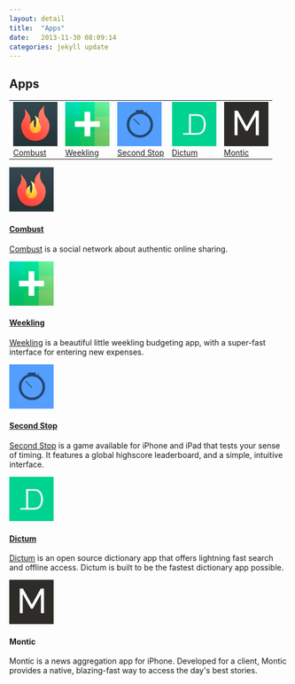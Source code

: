 ```yaml
---
layout: detail
title:  "Apps"
date:   2013-11-30 08:09:14
categories: jekyll update
---
```


## Apps
<table class = 'appTable'>
  <tbody>
    <tr>
      <td>
        <a href="#combust">
          <img class = 'icon' src="/images/combust-icon.png" alt="Combust social network — Colour Coding" width="80px">
          <div>Combust</div>
        </a>
      </td>
      <td>
        <a href="#weekling">
          <img class = 'icon' src="/images/weekling-icon.png" alt="Weekling, weekly budget — Colour Coding" width="80px">
          <div>Weekling</div>
        </a>
      </td>
      <td>
        <a href="#second-stop">
          <img class = 'icon' src="/images/second-stop-icon.png" alt="Second Stop for iOS — Colour Coding" width="80px">
          <div>Second Stop</div>
        </a>
      </td>
      <td>
        <a href="#dictum">
          <img class = 'icon' src="/images/dictum-icon.png" alt="Dictum for iOS — Colour Coding" width="80px">
          <div>Dictum</div>
        </a>
      </td>
      <td>
        <a href="#montic">
          <img class = 'icon' src="/images/montic-icon.png" alt="Montic for iOS — Colour Coding" width="80px">
          <div>Montic</div>
        </a>
      </td>
    </tr>
  </tbody>
</table>
<div class = 'appContainer'>
  <div class = 'appDetail'>
    <div class="iconPreview"><img class = 'icon' src="/images/combust-icon.png" alt="Combust social network — Colour Coding" width="80px"></div>
    <div class="appCopy">
      <a class = "marker" name="combust">
        <h4><a href="http://combustapp.com" title="Combust social network by Colour Coding">Combust</a>
        </h4>
      </a>
      <p><a href="http://combustapp.com">Combust</a> is a social network about authentic online sharing.</p>
    </div>
  </div>

  <div class = 'appDetail'>
    <div class="iconPreview"><img class='icon' src="/images/weekling-icon.png" alt="Weekling budgeting app for iOS — Colour Coding" width="80px"></div>
    <div class="appCopy">
      <a class = "marker" name="weekling"><h4><a href="https://itunes.apple.com/us/app/weekling-weekly-budget/id949338154?mt=8" title="Weekling weekly budgeting app">Weekling</a></a>
      </h4>
      <p><a href="https://itunes.apple.com/us/app/weekling-weekly-budget/id949338154?mt=8">Weekling</a> is a beautiful little weekling budgeting app, with a super-fast interface for entering new expenses.</p>
    </div>
  </div>

  <div class = 'appDetail'>
    <div class="iconPreview"><img class='icon' src="/images/second-stop-icon.png" alt="Second Stop for iOS — Colour Coding" width="80px"></div>
    <div class="appCopy">
      <a class = "marker" name="second-stop"><h4><a href="https://itunes.apple.com/us/app/second-stop/id669856150?mt=8" title="Second Stop by Colour Coding for iOS">Second Stop</a></a>
      </h4>
      <p><a href="https://itunes.apple.com/us/app/second-stop/id669856150?mt=8">Second Stop</a> is a game available for iPhone and iPad that tests your sense of timing. It features a global highscore leaderboard, and a simple, intuitive interface.</p>
    </div>
  </div>

  <div class = 'appDetail'>
    <div class="iconPreview"><img class = 'icon' src="/images/dictum-icon.png" alt="Dictum for iOS — Colour Coding" width="80px"></div>
    <div class="appCopy">
      <a class = "marker" name="combust"><h4><a href="http://github.com/matthewpalmer/dictum" title="Dictum by Colour Coding for iOS">Dictum</a>
      </h4></a>
      <p><a href="https://github.com/matthewpalmer/dictum">Dictum</a> is an open source dictionary app that offers lightning fast search and offline access. Dictum is built to be the fastest dictionary app possible.</p>
    </div>
  </div>

  <div class = 'appDetail'>
    <div class="iconPreview"><img class = 'icon' src="/images/montic-icon.png" alt="Montic for iOS" width="80px"></div>
    <div class="appCopy">
      <a class = "marker" name="montic"><h4>Montic
      </h4></a>
      <p>Montic is a news aggregation app for iPhone. Developed for a client, Montic provides a native, blazing-fast way to access the day's best stories.</p>
    </div>
  </div>

  <!--
  We put a tonne of effort into making great apps and websites.



  ![Second Stop — Colour Coding — iPhone and iPad app](/images/second-stop-iphone-5.png)

  [Second Stop](https://itunes.apple.com/us/app/second-stop/id669856150?mt=8) is a children's game available for iPhone and iPad. It features a global highscore leaderboard, and a simple, intuitive interface.

  #### [Dictum](https://github.com/matthewpalmer/dictum)

  ![Dictum — Colour Coding — iPhone and iPad app](/images/dictum-iphone-5.png)

  [Dictum](https://github.com/matthewpalmer/dictum) is an open source dictionary app that offers lightning fast search and full offline definition access.

  #### Montic
  Montic is a news aggregation app for iPhone. Developed for a client, Montic provides a native, blazing-fast way to access the day's best stories.

  ## Websites
  #### [Combust](http://combustapp.com)

  ![Combust Social Network — Colour Coding — sneak peek](/images/second-stop-iphone-5.png)

  [Combust](http://combustapp.com) is a social network where your posts disappear after six hours, and everything happens in real-time. An iPhone app is currently in development.

  #### [Matthew Palmer](http://matthewpalmer.net)
  [matthewpalmer.net](http://matthewpalmer.net) is my personal website. It hosts my blog and a collection of my latest designs and experiments. -->
</div>